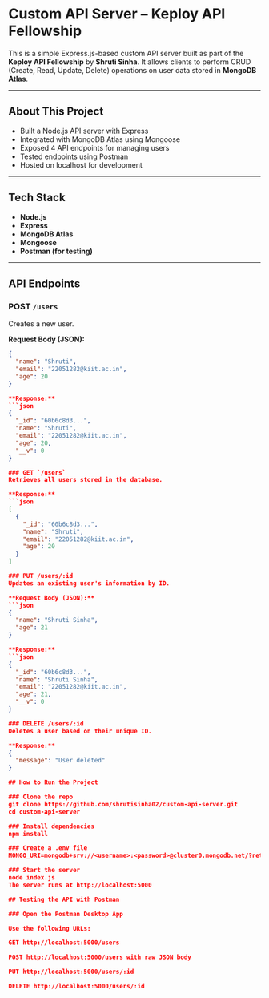 # Custom API Server – Keploy API Fellowship

This is a simple Express.js-based custom API server built as part of the **Keploy API Fellowship** by **Shruti Sinha**. It allows clients to perform CRUD (Create, Read, Update, Delete) operations on user data stored in **MongoDB Atlas**.

---

## About This Project

- Built a Node.js API server with Express
- Integrated with MongoDB Atlas using Mongoose
- Exposed 4 API endpoints for managing users
- Tested endpoints using Postman
- Hosted on localhost for development

---

## Tech Stack

- **Node.js**
- **Express**
- **MongoDB Atlas**
- **Mongoose**
- **Postman (for testing)**

---

## API Endpoints

### POST `/users`
Creates a new user.

**Request Body (JSON):**
```json
{
  "name": "Shruti",
  "email": "22051282@kiit.ac.in",
  "age": 20
}

**Response:**
```json
{
  "_id": "60b6c8d3...",
  "name": "Shruti",
  "email": "22051282@kiit.ac.in",
  "age": 20,
  "__v": 0
}

### GET `/users`
Retrieves all users stored in the database.

**Response:**
```json
[
  {
    "_id": "60b6c8d3...",
    "name": "Shruti",
    "email": "22051282@kiit.ac.in",
    "age": 20
  }
]

### PUT /users/:id
Updates an existing user's information by ID.

**Request Body (JSON):**
```json
{
  "name": "Shruti Sinha",
  "age": 21
}

**Response:**
```json
{
  "_id": "60b6c8d3...",
  "name": "Shruti Sinha",
  "email": "22051282@kiit.ac.in",
  "age": 21,
  "__v": 0
}

### DELETE /users/:id
Deletes a user based on their unique ID.

**Response:**
{
  "message": "User deleted"
}

## How to Run the Project

### Clone the repo
git clone https://github.com/shrutisinha02/custom-api-server.git
cd custom-api-server

### Install dependencies
npm install

### Create a .env file
MONGO_URI=mongodb+srv://<username>:<password>@cluster0.mongodb.net/?retryWrites=true&w=majority

### Start the server
node index.js
The server runs at http://localhost:5000

## Testing the API with Postman

### Open the Postman Desktop App

Use the following URLs:

GET http://localhost:5000/users

POST http://localhost:5000/users with raw JSON body

PUT http://localhost:5000/users/:id

DELETE http://localhost:5000/users/:id

